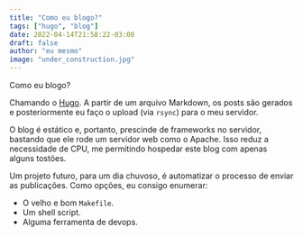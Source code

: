 ```yaml
---
title: "Como eu blogo?"
tags: ["hugo", "blog"]
date: 2022-04-14T21:58:22-03:00
draft: false
author: "eu mesmo"
image: "under_construction.jpg"
---
```


Como eu blogo?

Chamando o [Hugo](https://gohugo.io). A partir de um arquivo Markdown, os posts são gerados e posteriormente eu faço o upload (via `rsync`) para o meu servidor.

O blog é estático e, portanto, prescinde de frameworks no servidor, bastando que ele rode um servidor web como o Apache. Isso reduz a necessidade de CPU, me permitindo hospedar este blog com apenas alguns tostões.

Um projeto futuro, para um dia chuvoso, é automatizar o processo de enviar as publicações. Como opções, eu consigo enumerar:

* O velho e bom `Makefile`.
* Um shell script.
* Alguma ferramenta de devops.